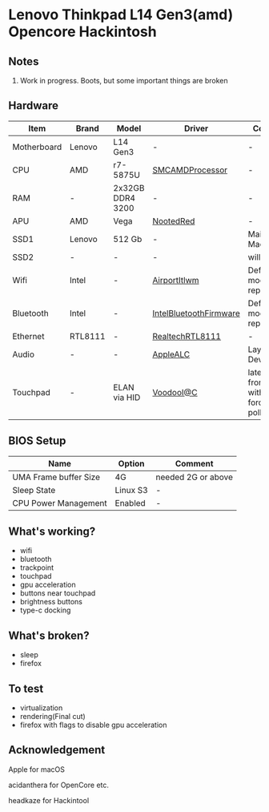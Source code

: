 # Lenovo Thinkpad L14 Gen3(amd) Opencore Hackintosh

## Notes
1. Work in progress. Boots, but some important things are broken

## Hardware
| Item | Brand | Model | Driver | Comment |
|-----|-----|-----|-----|-----|
| Motherboard | Lenovo | L14 Gen3 | - | - |
| CPU | AMD | r7-5875U | [SMCAMDProcessor](https://github.com/trulyspinach/SMCAMDProcessor) | - |
| RAM | - | 2x32GB DDR4 3200 | - | - |
| APU | AMD | Vega | [NootedRed](https://github.com/ChefKissInc/NootedRed) | - |
| SSD1 | Lenovo | 512 Gb | - | Main SSD Mac OS |
| SSD2 | - | - | - | will buy later |
| Wifi | Intel | - | [AirportItlwm](https://github.com/OpenIntelWireless/itlwm) | Default module replacement |
| Bluetooth | Intel | - | [IntelBluetoothFirmware](https://github.com/OpenIntelWireless/IntelBluetoothFirmware) | Default module replacement |
| Ethernet | RTL8111 | - | [RealtechRTL8111](https://github.com/Mieze/RTL8111_driver_for_OS_X) | - |
| Audio | - | - | [AppleALC](https://github.com/acidanthera/AppleALC) | Layout in DeviceProps |
| Touchpad | - | ELAN via HID | [VoodooI@C](https://github.com/VoodooI2C/VoodooI2C) | latest buld from master with -vi2c-force-polling |


## BIOS Setup
| Name | Option | Comment |
| --- | --- | --- |
| UMA Frame buffer Size | 4G | needed 2G or above |
| Sleep State | Linux S3 | - |
| CPU Power Management | Enabled | - |

## What's working?
- wifi
- bluetooth
- trackpoint
- touchpad
- gpu acceleration
- buttons near touchpad
- brightness buttons
- type-c docking

## What's broken?
- sleep
- firefox

## To test
- virtualization
- rendering(Final cut)
- firefox with flags to disable gpu acceleration

## Acknowledgement
Apple for macOS

acidanthera for OpenCore etc.

headkaze for Hackintool
